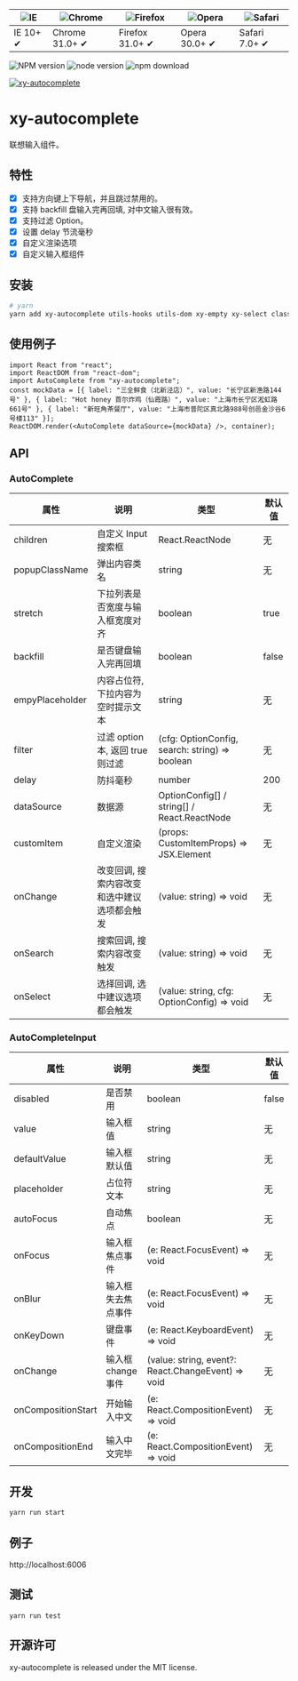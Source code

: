 | ![IE](https://github.com/alrra/browser-logos/blob/master/src/edge/edge_48x48.png?raw=true) | ![Chrome](https://github.com/alrra/browser-logos/blob/master/src/chrome/chrome_48x48.png?raw=true) | ![Firefox](https://github.com/alrra/browser-logos/blob/master/src/firefox/firefox_48x48.png?raw=true) | ![Opera](https://github.com/alrra/browser-logos/blob/master/src/opera/opera_48x48.png?raw=true) | ![Safari](https://github.com/alrra/browser-logos/blob/master/src/safari/safari_48x48.png?raw=true) |
| ------------------------------------------------------------------------------------------ | -------------------------------------------------------------------------------------------------- | ----------------------------------------------------------------------------------------------------- | ----------------------------------------------------------------------------------------------- | -------------------------------------------------------------------------------------------------- |
| IE 10+ ✔                                                                                   | Chrome 31.0+ ✔                                                                                     | Firefox 31.0+ ✔                                                                                       | Opera 30.0+ ✔                                                                                   | Safari 7.0+ ✔                                                                                      |

![NPM version](http://img.shields.io/npm/v/xy-autocomplete.svg?style=flat-square)
![node version](https://img.shields.io/badge/node.js-%3E=_0.10-green.svg?style=flat-square)
![npm download](https://img.shields.io/npm/dm/xy-autocomplete.svg?style=flat-square)

[![xy-autocomplete](https://nodei.co/npm/xy-autocomplete.png)](https://npmjs.org/package/xy-autocomplete)

# xy-autocomplete

联想输入组件。

## 特性

-   [x] 支持方向键上下导航，并且跳过禁用的。
-   [x] 支持 backfill 盘输入完再回填, 对中文输入很有效。
-   [x] 支持过滤 Option。
-   [x] 设置 delay 节流毫秒
-   [x] 自定义渲染选项
-   [x] 自定义输入框组件

## 安装

```bash
# yarn
yarn add xy-autocomplete utils-hooks utils-dom xy-empty xy-select classnames
```

## 使用例子

```tsx
import React from "react";
import ReactDOM from "react-dom";
import AutoComplete from "xy-autocomplete";
const mockData = [{ label: "三全鲜食（北新泾店）", value: "长宁区新渔路144号" }, { label: "Hot honey 首尔炸鸡（仙霞路）", value: "上海市长宁区淞虹路661号" }, { label: "新旺角茶餐厅", value: "上海市普陀区真北路988号创邑金沙谷6号楼113" }];
ReactDOM.render(<AutoComplete dataSource={mockData} />, container);
```

## API

### AutoComplete

| 属性            | 说明                                         | 类型                                           | 默认值 |
| --------------- | -------------------------------------------- | ---------------------------------------------- | ------ |
| children        | 自定义 Input 搜索框                          | React.ReactNode                                | 无     |
| popupClassName  | 弹出内容类名                                 | string                                         | 无     |
| stretch         | 下拉列表是否宽度与输入框宽度对齐             | boolean                                        | true   |
| backfill        | 是否键盘输入完再回填                         | boolean                                        | false  |
| empyPlaceholder | 内容占位符, 下拉内容为空时提示文本           | string                                         | 无     |
| filter          | 过滤 option 本, 返回 true 则过滤             | (cfg: OptionConfig, search: string) => boolean | 无     |
| delay           | 防抖毫秒                                     | number                                         | 200    |
| dataSource      | 数据源                                       | OptionConfig[] / string[] / React.ReactNode    | 无     |
| customItem      | 自定义渲染                                   | (props: CustomItemProps) => JSX.Element        | 无     |
| onChange        | 改变回调, 搜索内容改变和选中建议选项都会触发 | (value: string) => void                        | 无     |
| onSearch        | 搜索回调, 搜索内容改变触发                   | (value: string) => void                        | 无     |
| onSelect        | 选择回调, 选中建议选项都会触发               | (value: string, cfg: OptionConfig) => void     | 无     |

### AutoCompleteInput

| 属性               | 说明               | 类型                                                                 | 默认值 |
| ------------------ | ------------------ | -------------------------------------------------------------------- | ------ |
| disabled           | 是否禁用           | boolean                                                              | false  |
| value              | 输入框值           | string                                                               | 无     |
| defaultValue       | 输入框默认值       | string                                                               | 无     |
| placeholder        | 占位符文本         | string                                                               | 无     |
| autoFocus          | 自动焦点           | boolean                                                              | 无     |
| onFocus            | 输入框焦点事件     | (e: React.FocusEvent<HTMLInputElement>) => void                      | 无     |
| onBlur             | 输入框失去焦点事件 | (e: React.FocusEvent<HTMLInputElement>) => void                      | 无     |
| onKeyDown          | 键盘事件           | (e: React.KeyboardEvent<HTMLInputElement>) => void                   | 无     |
| onChange           | 输入框 change 事件 | (value: string, event?: React.ChangeEvent<HTMLInputElement>) => void | 无     |
| onCompositionStart | 开始输入中文       | (e: React.CompositionEvent<HTMLInputElement>) => void                | 无     |
| onCompositionEnd   | 输入中文完毕       | (e: React.CompositionEvent<HTMLInputElement>) => void                | 无     |

## 开发

```sh
yarn run start
```

## 例子

http://localhost:6006

## 测试

```
yarn run test
```

## 开源许可

xy-autocomplete is released under the MIT license.
